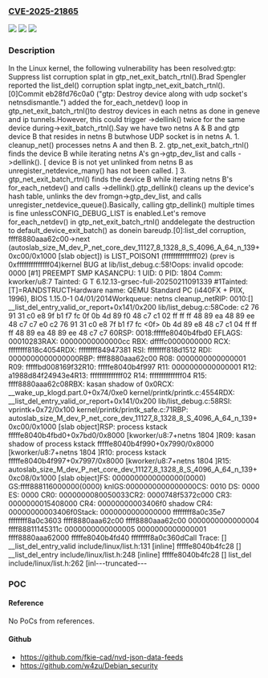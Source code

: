 ### [CVE-2025-21865](https://cve.mitre.org/cgi-bin/cvename.cgi?name=CVE-2025-21865)
![](https://img.shields.io/static/v1?label=Product&message=Linux&color=blue)
![](https://img.shields.io/static/v1?label=Version&message=c986380c1d5274c4d5e935addc807d6791cc23eb%3C%207f86fb07db65a470d0c11f79da551bd9466357dc%20&color=brighgreen)
![](https://img.shields.io/static/v1?label=Vulnerability&message=n%2Fa&color=brighgreen)

### Description

In the Linux kernel, the following vulnerability has been resolved:gtp: Suppress list corruption splat in gtp_net_exit_batch_rtnl().Brad Spengler reported the list_del() corruption splat ingtp_net_exit_batch_rtnl(). [0]Commit eb28fd76c0a0 ("gtp: Destroy device along with udp socket's netnsdismantle.") added the for_each_netdev() loop in gtp_net_exit_batch_rtnl()to destroy devices in each netns as done in geneve and ip tunnels.However, this could trigger ->dellink() twice for the same device during->exit_batch_rtnl().Say we have two netns A & B and gtp device B that resides in netns B butwhose UDP socket is in netns A.  1. cleanup_net() processes netns A and then B.  2. gtp_net_exit_batch_rtnl() finds the device B while iterating     netns A's gn->gtp_dev_list and calls ->dellink().  [ device B is not yet unlinked from netns B    as unregister_netdevice_many() has not been called. ]  3. gtp_net_exit_batch_rtnl() finds the device B while iterating     netns B's for_each_netdev() and calls ->dellink().gtp_dellink() cleans up the device's hash table, unlinks the dev fromgn->gtp_dev_list, and calls unregister_netdevice_queue().Basically, calling gtp_dellink() multiple times is fine unlessCONFIG_DEBUG_LIST is enabled.Let's remove for_each_netdev() in gtp_net_exit_batch_rtnl() anddelegate the destruction to default_device_exit_batch() as donein bareudp.[0]:list_del corruption, ffff8880aaa62c00->next (autoslab_size_M_dev_P_net_core_dev_11127_8_1328_8_S_4096_A_64_n_139+0xc00/0x1000 [slab object]) is LIST_POISON1 (ffffffffffffff02) (prev is 0xffffffffffffff04)kernel BUG at lib/list_debug.c:58!Oops: invalid opcode: 0000 [#1] PREEMPT SMP KASANCPU: 1 UID: 0 PID: 1804 Comm: kworker/u8:7 Tainted: G                T   6.12.13-grsec-full-20250211091339 #1Tainted: [T]=RANDSTRUCTHardware name: QEMU Standard PC (i440FX + PIIX, 1996), BIOS 1.15.0-1 04/01/2014Workqueue: netns cleanup_netRIP: 0010:[<ffffffff84947381>] __list_del_entry_valid_or_report+0x141/0x200 lib/list_debug.c:58Code: c2 76 91 31 c0 e8 9f b1 f7 fc 0f 0b 4d 89 f0 48 c7 c1 02 ff ff ff 48 89 ea 48 89 ee 48 c7 c7 e0 c2 76 91 31 c0 e8 7f b1 f7 fc <0f> 0b 4d 89 e8 48 c7 c1 04 ff ff ff 48 89 ea 48 89 ee 48 c7 c7 60RSP: 0018:fffffe8040b4fbd0 EFLAGS: 00010283RAX: 00000000000000cc RBX: dffffc0000000000 RCX: ffffffff818c4054RDX: ffffffff84947381 RSI: ffffffff818d1512 RDI: 0000000000000000RBP: ffff8880aaa62c00 R08: 0000000000000001 R09: fffffbd008169f32R10: fffffe8040b4f997 R11: 0000000000000001 R12: a1988d84f24943e4R13: ffffffffffffff02 R14: ffffffffffffff04 R15: ffff8880aaa62c08RBX: kasan shadow of 0x0RCX: __wake_up_klogd.part.0+0x74/0xe0 kernel/printk/printk.c:4554RDX: __list_del_entry_valid_or_report+0x141/0x200 lib/list_debug.c:58RSI: vprintk+0x72/0x100 kernel/printk/printk_safe.c:71RBP: autoslab_size_M_dev_P_net_core_dev_11127_8_1328_8_S_4096_A_64_n_139+0xc00/0x1000 [slab object]RSP: process kstack fffffe8040b4fbd0+0x7bd0/0x8000 [kworker/u8:7+netns 1804 ]R09: kasan shadow of process kstack fffffe8040b4f990+0x7990/0x8000 [kworker/u8:7+netns 1804 ]R10: process kstack fffffe8040b4f997+0x7997/0x8000 [kworker/u8:7+netns 1804 ]R15: autoslab_size_M_dev_P_net_core_dev_11127_8_1328_8_S_4096_A_64_n_139+0xc08/0x1000 [slab object]FS:  0000000000000000(0000) GS:ffff888116000000(0000) knlGS:0000000000000000CS:  0010 DS: 0000 ES: 0000 CR0: 0000000080050033CR2: 0000748f5372c000 CR3: 0000000015408000 CR4: 00000000003406f0 shadow CR4: 00000000003406f0Stack: 0000000000000000 ffffffff8a0c35e7 ffffffff8a0c3603 ffff8880aaa62c00 ffff8880aaa62c00 0000000000000004 ffff88811145311c 0000000000000005 0000000000000001 ffff8880aaa62000 fffffe8040b4fd40 ffffffff8a0c360dCall Trace: <TASK> [<ffffffff8a0c360d>] __list_del_entry_valid include/linux/list.h:131 [inline] fffffe8040b4fc28 [<ffffffff8a0c360d>] __list_del_entry include/linux/list.h:248 [inline] fffffe8040b4fc28 [<ffffffff8a0c360d>] list_del include/linux/list.h:262 [inl---truncated---

### POC

#### Reference
No PoCs from references.

#### Github
- https://github.com/fkie-cad/nvd-json-data-feeds
- https://github.com/w4zu/Debian_security


